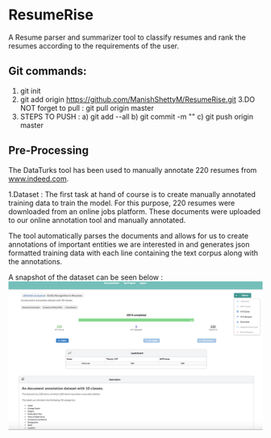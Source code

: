 # ResumeRise
  A Resume parser and summarizer tool to classify resumes and rank the resumes according to the requirements of the user.
  
  
  
  ## Git commands:
  1. git init
  2. git add origin https://github.com/ManishShettyM/ResumeRise.git
  3.DO NOT forget to pull :  git pull origin master
  4. STEPS TO PUSH :
      a) git add --all
      b) git commit -m "<message>"
      c) git push origin master
  
  ## Pre-Processing
  The DataTurks tool has been used to manually annotate 220 resumes from www.indeed.com.
  
  1.Dataset :
    The first task at hand of course is to create manually annotated training data to train the model. For this purpose, 220       resumes were downloaded from an online jobs platform. These documents were uploaded to our online annotation tool and           manually annotated.

   The tool automatically parses the documents and allows for us to create annotations of important entities we are interested    in and generates json formatted training data with each line containing the text corpus along with the annotations.

   A snapshot of the dataset can be seen below :
   ![alt text](https://github.com/ManishShettyM/ResumeRise/blob/master/Utils/dataturks.png)




